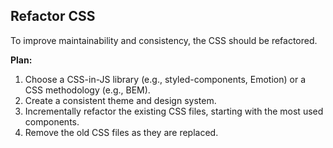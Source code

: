 ## Refactor CSS

To improve maintainability and consistency, the CSS should be refactored.

**Plan:**
1.  Choose a CSS-in-JS library (e.g., styled-components, Emotion) or a CSS methodology (e.g., BEM).
2.  Create a consistent theme and design system.
3.  Incrementally refactor the existing CSS files, starting with the most used components.
4.  Remove the old CSS files as they are replaced.